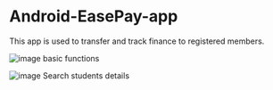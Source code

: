 # Android-EasePay-app
This app is used to transfer and track finance to registered members.


![image](https://github.com/jbayensu/Android-EasePay-app/assets/65293887/52601aff-985f-4d06-b89c-b3faf524f853)
basic functions


![image](https://github.com/jbayensu/Android-EasePay-app/assets/65293887/42a187fc-edc7-4ece-bae2-e584863ccfe0)
Search students details
